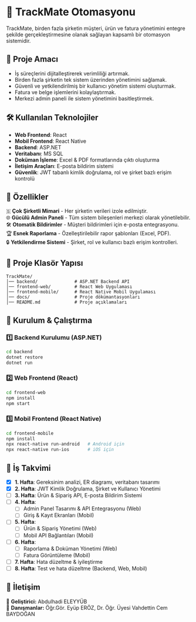 # 🏢 TrackMate Otomasyonu

TrackMate, birden fazla şirketin müşteri, ürün ve fatura yönetimini entegre şekilde gerçekleştirmesine olanak sağlayan kapsamlı bir otomasyon sistemidir. 

## 🚀 Proje Amacı
- İş süreçlerini dijitalleştirerek verimliliği artırmak.
- Birden fazla şirketin tek sistem üzerinden yönetimini sağlamak.
- Güvenli ve yetkilendirilmiş bir kullanıcı yönetim sistemi oluşturmak.
- Fatura ve belge işlemlerini kolaylaştırmak.
- Merkezi admin paneli ile sistem yönetimini basitleştirmek.

## 🛠️ Kullanılan Teknolojiler
- **Web Frontend**: React  
- **Mobil Frontend**: React Native  
- **Backend**: ASP.NET  
- **Veritabanı**: MS SQL  
- **Doküman İşleme**: Excel & PDF formatlarında çıktı oluşturma  
- **İletişim Araçları**: E-posta bildirim sistemi  
- **Güvenlik**: JWT tabanlı kimlik doğrulama, rol ve şirket bazlı erişim kontrolü  

## 🌟 Özellikler
🇸 **Çok Şirketli Mimari** - Her şirketin verileri izole edilmiştir.  
🌐 **Gücülü Admin Paneli** - Tüm sistem bileşenleri merkezi olarak yönetilebilir.  
🛠️ **Otomatik Bildirimler** - Müşteri bildirimleri için e-posta entegrasyonu.  
🏆 **Esnek Raporlama** - Özelleştirilebilir rapor şablonları (Excel, PDF).  
🔒 **Yetkilendirme Sistemi** - Şirket, rol ve kullanıcı bazlı erişim kontrolleri.  

## 📁 Proje Klasör Yapısı
```
TrackMate/
│── backend/              # ASP.NET Backend API  
│── frontend-web/         # React Web Uygulaması  
│── frontend-mobile/      # React Native Mobil Uygulaması  
│── docs/                 # Proje dökümantasyonları  
│── README.md             # Proje açıklamaları  
```

## 🔧 Kurulum & Çalıştırma
### **1️⃣ Backend Kurulumu (ASP.NET)**
```sh
cd backend
dotnet restore
dotnet run
```

### **2️⃣ Web Frontend (React)**
```sh
cd frontend-web
npm install
npm start
```

### **3️⃣ Mobil Frontend (React Native)**
```sh
cd frontend-mobile
npm install
npx react-native run-android   # Android için
npx react-native run-ios       # iOS için
```

## 📅 İş Takvimi
- [x] **1. Hafta**: Gereksinim analizi, ER diagramı, veritabanı tasarımı
- [x] **2. Hafta**: JWT Kimlik Doğrulama, Şirket ve Kullanıcı Yönetimi
- [ ] **3. Hafta**: Ürün & Sipariş API, E-posta Bildirim Sistemi
- [ ] **4. Hafta**: 
  - [ ] Admin Panel Tasarımı & API Entegrasyonu (Web)
  - [ ] Giriş & Kayıt Ekranları (Mobil)
- [ ] **5. Hafta**: 
  - [ ] Ürün & Sipariş Yönetimi (Web)
  - [ ] Mobil API Bağlantıları (Mobil)
- [ ] **6. Hafta**: 
  - [ ] Raporlama & Doküman Yönetimi (Web)
  - [ ] Fatura Görüntüleme (Mobil)
- [ ] **7. Hafta**: Hata düzeltme & iyileştirme
- [ ] **8. Hafta**: Test ve hata düzeltme (Backend, Web, Mobil)

## 📧 İletişim
📌 **Geliştirici:** Abdulhadi ELEYYÜB  
📌 **Danışmanlar:** Öğr.Gör. Eyüp ERÖZ, Dr. Öğr. Üyesi Vahdettin Cem BAYDOĞAN  
